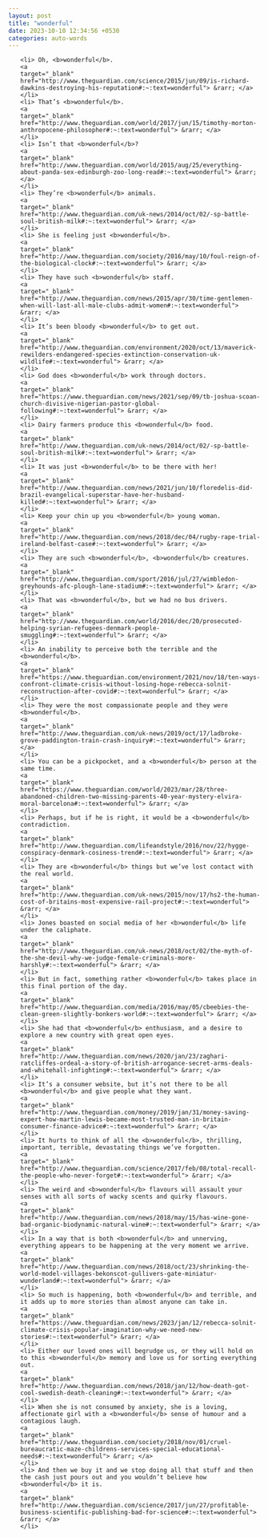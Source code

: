 ```yaml
---
layout: post
title: "wonderful"
date: 2023-10-10 12:34:56 +0530
categories: auto-words
---
```

<ol>

    <li> Oh, <b>wonderful</b>.
    <a 
    target="_blank" 
    href="http://www.theguardian.com/science/2015/jun/09/is-richard-dawkins-destroying-his-reputation#:~:text=wonderful"> &rarr; </a>
    </li>
    <li> That’s <b>wonderful</b>.
    <a 
    target="_blank" 
    href="http://www.theguardian.com/world/2017/jun/15/timothy-morton-anthropocene-philosopher#:~:text=wonderful"> &rarr; </a>
    </li>
    <li> Isn’t that <b>wonderful</b>?
    <a 
    target="_blank" 
    href="http://www.theguardian.com/world/2015/aug/25/everything-about-panda-sex-edinburgh-zoo-long-read#:~:text=wonderful"> &rarr; </a>
    </li>
    <li> They’re <b>wonderful</b> animals.
    <a 
    target="_blank" 
    href="http://www.theguardian.com/uk-news/2014/oct/02/-sp-battle-soul-british-milk#:~:text=wonderful"> &rarr; </a>
    </li>
    <li> She is feeling just <b>wonderful</b>.
    <a 
    target="_blank" 
    href="http://www.theguardian.com/society/2016/may/10/foul-reign-of-the-biological-clock#:~:text=wonderful"> &rarr; </a>
    </li>
    <li> They have such <b>wonderful</b> staff.
    <a 
    target="_blank" 
    href="http://www.theguardian.com/news/2015/apr/30/time-gentlemen-when-will-last-all-male-clubs-admit-women#:~:text=wonderful"> &rarr; </a>
    </li>
    <li> It’s been bloody <b>wonderful</b> to get out.
    <a 
    target="_blank" 
    href="http://www.theguardian.com/environment/2020/oct/13/maverick-rewilders-endangered-species-extinction-conservation-uk-wildlife#:~:text=wonderful"> &rarr; </a>
    </li>
    <li> God does <b>wonderful</b> work through doctors.
    <a 
    target="_blank" 
    href="https://www.theguardian.com/news/2021/sep/09/tb-joshua-scoan-church-divisive-nigerian-pastor-global-following#:~:text=wonderful"> &rarr; </a>
    </li>
    <li> Dairy farmers produce this <b>wonderful</b> food.
    <a 
    target="_blank" 
    href="http://www.theguardian.com/uk-news/2014/oct/02/-sp-battle-soul-british-milk#:~:text=wonderful"> &rarr; </a>
    </li>
    <li> It was just <b>wonderful</b> to be there with her!
    <a 
    target="_blank" 
    href="http://www.theguardian.com/news/2021/jun/10/floredelis-did-brazil-evangelical-superstar-have-her-husband-killed#:~:text=wonderful"> &rarr; </a>
    </li>
    <li> Keep your chin up you <b>wonderful</b> young woman.
    <a 
    target="_blank" 
    href="http://www.theguardian.com/news/2018/dec/04/rugby-rape-trial-ireland-belfast-case#:~:text=wonderful"> &rarr; </a>
    </li>
    <li> They are such <b>wonderful</b>, <b>wonderful</b> creatures.
    <a 
    target="_blank" 
    href="http://www.theguardian.com/sport/2016/jul/27/wimbledon-greyhounds-afc-plough-lane-stadium#:~:text=wonderful"> &rarr; </a>
    </li>
    <li> That was <b>wonderful</b>, but we had no bus drivers.
    <a 
    target="_blank" 
    href="http://www.theguardian.com/world/2016/dec/20/prosecuted-helping-syrian-refugees-denmark-people-smuggling#:~:text=wonderful"> &rarr; </a>
    </li>
    <li> An inability to perceive both the terrible and the <b>wonderful</b>.
    <a 
    target="_blank" 
    href="https://www.theguardian.com/environment/2021/nov/18/ten-ways-confront-climate-crisis-without-losing-hope-rebecca-solnit-reconstruction-after-covid#:~:text=wonderful"> &rarr; </a>
    </li>
    <li> They were the most compassionate people and they were <b>wonderful</b>.
    <a 
    target="_blank" 
    href="http://www.theguardian.com/uk-news/2019/oct/17/ladbroke-grove-paddington-train-crash-inquiry#:~:text=wonderful"> &rarr; </a>
    </li>
    <li> You can be a pickpocket, and a <b>wonderful</b> person at the same time.
    <a 
    target="_blank" 
    href="https://www.theguardian.com/world/2023/mar/28/three-abandoned-children-two-missing-parents-40-year-mystery-elvira-moral-barcelona#:~:text=wonderful"> &rarr; </a>
    </li>
    <li> Perhaps, but if he is right, it would be a <b>wonderful</b> contradiction.
    <a 
    target="_blank" 
    href="http://www.theguardian.com/lifeandstyle/2016/nov/22/hygge-conspiracy-denmark-cosiness-trend#:~:text=wonderful"> &rarr; </a>
    </li>
    <li> They are <b>wonderful</b> things but we’ve lost contact with the real world.
    <a 
    target="_blank" 
    href="http://www.theguardian.com/uk-news/2015/nov/17/hs2-the-human-cost-of-britains-most-expensive-rail-project#:~:text=wonderful"> &rarr; </a>
    </li>
    <li> Jones boasted on social media of her <b>wonderful</b> life under the caliphate.
    <a 
    target="_blank" 
    href="http://www.theguardian.com/uk-news/2018/oct/02/the-myth-of-the-she-devil-why-we-judge-female-criminals-more-harshly#:~:text=wonderful"> &rarr; </a>
    </li>
    <li> But in fact, something rather <b>wonderful</b> takes place in this final portion of the day.
    <a 
    target="_blank" 
    href="http://www.theguardian.com/media/2016/may/05/cbeebies-the-clean-green-slightly-bonkers-world#:~:text=wonderful"> &rarr; </a>
    </li>
    <li> She had that <b>wonderful</b> enthusiasm, and a desire to explore a new country with great open eyes.
    <a 
    target="_blank" 
    href="http://www.theguardian.com/news/2020/jan/23/zaghari-ratcliffes-ordeal-a-story-of-british-arrogance-secret-arms-deals-and-whitehall-infighting#:~:text=wonderful"> &rarr; </a>
    </li>
    <li> It’s a consumer website, but it’s not there to be all <b>wonderful</b> and give people what they want.
    <a 
    target="_blank" 
    href="http://www.theguardian.com/money/2019/jan/31/money-saving-expert-how-martin-lewis-became-most-trusted-man-in-britain-consumer-finance-advice#:~:text=wonderful"> &rarr; </a>
    </li>
    <li> It hurts to think of all the <b>wonderful</b>, thrilling, important, terrible, devastating things we’ve forgotten.
    <a 
    target="_blank" 
    href="http://www.theguardian.com/science/2017/feb/08/total-recall-the-people-who-never-forget#:~:text=wonderful"> &rarr; </a>
    </li>
    <li> The weird and <b>wonderful</b> flavours will assault your senses with all sorts of wacky scents and quirky flavours.
    <a 
    target="_blank" 
    href="http://www.theguardian.com/news/2018/may/15/has-wine-gone-bad-organic-biodynamic-natural-wine#:~:text=wonderful"> &rarr; </a>
    </li>
    <li> In a way that is both <b>wonderful</b> and unnerving, everything appears to be happening at the very moment we arrive.
    <a 
    target="_blank" 
    href="http://www.theguardian.com/news/2018/oct/23/shrinking-the-world-model-villages-bekonscot-gullivers-gate-miniatur-wunderland#:~:text=wonderful"> &rarr; </a>
    </li>
    <li> So much is happening, both <b>wonderful</b> and terrible, and it adds up to more stories than almost anyone can take in.
    <a 
    target="_blank" 
    href="https://www.theguardian.com/news/2023/jan/12/rebecca-solnit-climate-crisis-popular-imagination-why-we-need-new-stories#:~:text=wonderful"> &rarr; </a>
    </li>
    <li> Either our loved ones will begrudge us, or they will hold on to this <b>wonderful</b> memory and love us for sorting everything out.
    <a 
    target="_blank" 
    href="http://www.theguardian.com/news/2018/jan/12/how-death-got-cool-swedish-death-cleaning#:~:text=wonderful"> &rarr; </a>
    </li>
    <li> When she is not consumed by anxiety, she is a loving, affectionate girl with a <b>wonderful</b> sense of humour and a contagious laugh.
    <a 
    target="_blank" 
    href="http://www.theguardian.com/society/2018/nov/01/cruel-bureaucratic-maze-childrens-services-special-educational-needs#:~:text=wonderful"> &rarr; </a>
    </li>
    <li> And then we buy it and we stop doing all that stuff and then the cash just pours out and you wouldn’t believe how <b>wonderful</b> it is.
    <a 
    target="_blank" 
    href="http://www.theguardian.com/science/2017/jun/27/profitable-business-scientific-publishing-bad-for-science#:~:text=wonderful"> &rarr; </a>
    </li>